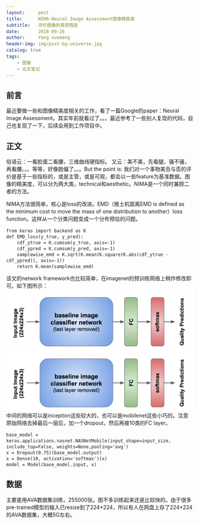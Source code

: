 ```yaml
---
layout:     post
title:      NIMA-Neural Image Assessment图像精美度
subtitle:   评价图像的美观程度
date:       2018-09-26
author:     Yang xuemeng
header-img: img/post-bg-universe.jpg
catalog: true
tags:
    - 图像
    - 论文笔记
---
```


## 前言

最近要做一些和图像精美度相关的工作，看了一篇Google的paper：Neural Image Assessment。其实年前就看过了。。。最近参考了一些别人复现的代码，自己也复现了一下，后续会用到工作项目中。

## 正文

俗语云：一看脸蛋二看腰，三维曲线硬指标。 又云：美不美，先看腿，骚不骚，再看腰。。。等等，好像跑偏了。。。But the point is: 我们对一个事物美丑与否的评价是基于一些指标的，或是主管，或是可观，都会以一些feature为基准数据。图像的精美度，可以分为两大类，technical和aesthetic。NIMA是一个同时兼顾二者的方法。
    
NIMA方法很简单，核心是loss的改进。EMD（推土机距离EMD is defined as the minimum cost to move the mass of one distribution to another）loss function。这样从一个分类问题变成一个分布预估的问题。

```
from keras import backend as K
def EMD_loss(y_true, y_pred):
    cdf_ytrue = K.cumsum(y_true, axis=-1)
    cdf_ypred = K.cumsum(y_pred, axis=-1)
    samplewise_emd = K.sqrt(K.mean(K.square(K.abs(cdf_ytrue - cdf_ypred)), axis=-1))
    return K.mean(samplewise_emd)
```
该文的network framework也比较简单，在imagenet的预训练网络上稍作修改即可。如下图所示：
         ![framework](https://raw.githubusercontent.com/lebronyxm/lebronyxm.github.io/master/img/nima-framework.png)
          ![framework](https://github.com/lebronyxm/lebronyxm.github.io/raw/master/img/nima-framework.png)
中间的网络可以是inception这些较大的，也可以是mobilenet这些小巧的。注意原始网络去掉最后一层后，加一个dropout，然后再接10类的FC layer。
```
base_model = keras.applications.nasnet.NASNetMobile(input_shape=input_size, include_top=False, weights=None,pooling='avg')
x = Dropout(0.75)(base_model.output)
x = Dense(10, activation='softmax')(x)
model = Model(base_model.input, x)
```
## 数据

主要是用AVA数据集训练，255000张。图不多训练起来还是比较快的。由于很多pre-trained模型的输入已resize到了224\*224，所以有人在网盘上存了224\*224的AVA数据集，大概5G左右。

